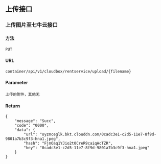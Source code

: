 ## 上传接口

### 上传图片至七牛云接口
#### 方法
`PUT`

#### URL

`container/api/v1/cloudbox/rentservice/upload/{filename}`

#### Parameter

```
上传的附件，其他无
```

#### Return

```
{
    "message": "Succ",
    "code": "0000",
    "data": {
        "url": "oyzmceglk.bkt.clouddn.com/0cadc3e1-c2d5-11e7-8f9d-9801a7b3c9f3-hna1.jpeg",
        "hash": "FjmOaq1YJio2t0CreR9caiqAcTZR",
        "key": "0cadc3e1-c2d5-11e7-8f9d-9801a7b3c9f3-hna1.jpeg"
    }
}
```